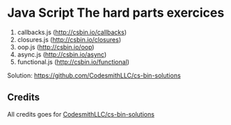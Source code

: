# Java Script The hard parts exercices

1. callbacks.js (http://csbin.io/callbacks)
2. closures.js (http://csbin.io/closures)
3. oop.js (http://csbin.io/oop)
4. async.js (http://csbin.io/async)
5. functional.js (http://csbin.io/functional)

Solution: https://github.com/CodesmithLLC/cs-bin-solutions

## Credits

All credits goes for [CodesmithLLC/cs-bin-solutions](https://github.com/CodesmithLLC/cs-bin-solutions)
